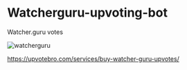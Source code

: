 # Watcherguru-upvoting-bot

Watcher.guru votes

![watcherguru](https://user-images.githubusercontent.com/112619158/187878714-5c445c1b-a1c7-4ce4-b89f-ed455d2c001c.jpg)

https://upvotebro.com/services/buy-watcher-guru-upvotes/

